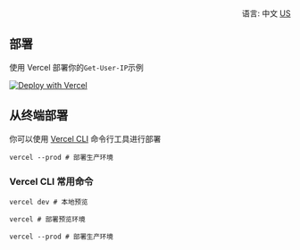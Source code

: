 <div align="right">
  语言:
  中文
  <a title="English" href="/README_EN.md">US</a>
</div>

## 部署

使用 Vercel 部署你的`Get-User-IP`示例

[![Deploy with Vercel](https://vercel.com/button)](https://vercel.com/import/project?template=https://github.com/lete114/Get-User-IP/tree/vercel)

## 从终端部署

你可以使用 [Vercel CLI](https://vercel.com/download) 命令行工具进行部署

```shell
vercel --prod # 部署生产环境
```

### Vercel CLI 常用命令

```shell
vercel dev # 本地预览

vercel # 部署预览环境

vercel --prod # 部署生产环境
```
